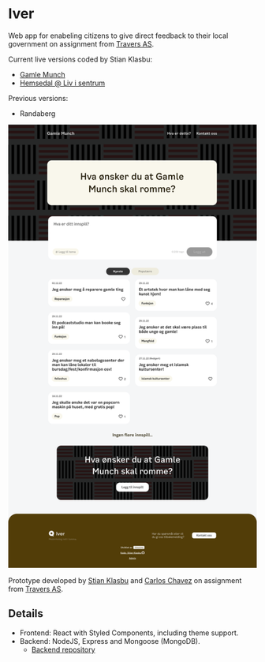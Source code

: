 # Iver

Web app for enabeling citizens to give direct feedback to their local government on assignment from [Travers AS](https://www.travers.as/).


Current live versions coded by Stian Klasbu:
- [Gamle Munch](https://gamlemunch.no/innspill/)
- [Hemsedal @ Liv i sentrum](https://www.livisentrum.no/)

Previous versions:
- Randaberg

![](readme/screencapture-gamlemunch-no-innspill-2022-12-02-22_07_45.png?raw=true)

Prototype developed by [Stian Klasbu](https://stiangk.netlify.app/) and [Carlos Chavez](https://carloschavez.cc/) on assignment from [Travers AS](https://www.travers.as/).

## Details
- Frontend: React with Styled Components, including theme support.<br />
- Backend: NodeJS, Express and Mongoose (MongoDB).
  - [Backend repository](https://github.com/mountwebs/folkestemmen-api)



